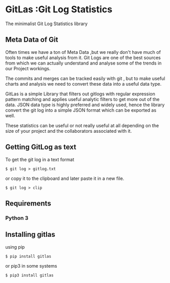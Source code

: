# GitLas :Git Log Statistics 
The minimalist Git Log Statistics library

## Meta Data of Git
Often times we have a ton of Meta Data ,but we really don't have much of tools to make useful
analysis from it.
Git Logs are one of the best sources from which we can actually understand and analyse some of the trends in our Project workings.

The commits and merges can be tracked easily with git , but to make useful charts and analysis we need to convert these data into a useful data type.

GitLas is a simple Library that filters out gitlogs with regular expression pattern matching and applies useful analytic filters to get more out of the data. JSON data type is highly preferred and widely used, hence the library convert the git log into a simple JSON format which can be exported as well. 

These statistics can be useful or not really useful at all depending on the size of your project and the collaborators associated with it.
## Getting GitLog as text
To get the git log in a text format
   
```
$ git log > gitlog.txt
```

or copy it to the clipboard and later paste it in a new file.  

```
$ git log > clip
```
## Requirements
### Python 3  
## Installing gitlas 
using pip

```
$ pip install gitlas
``` 
or pip3 in some systems  

```
$ pip3 install gitlas
```
